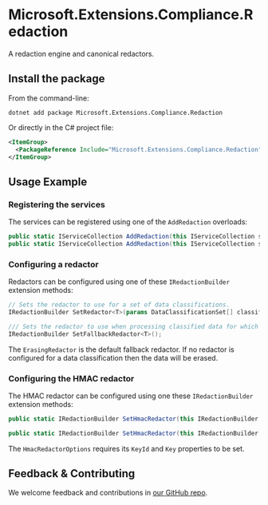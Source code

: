 # Microsoft.Extensions.Compliance.Redaction

A redaction engine and canonical redactors.

## Install the package

From the command-line:

```dotnetcli
dotnet add package Microsoft.Extensions.Compliance.Redaction
```

Or directly in the C# project file:

```xml
<ItemGroup>
  <PackageReference Include="Microsoft.Extensions.Compliance.Redaction" Version="[CURRENTVERSION]" />
</ItemGroup>
```

## Usage Example

### Registering the services

The services can be registered using one of the `AddRedaction` overloads:

```csharp
public static IServiceCollection AddRedaction(this IServiceCollection services);
public static IServiceCollection AddRedaction(this IServiceCollection services, Action<IRedactionBuilder> configure);
```

### Configuring a redactor

Redactors can be configured using one of these `IRedactionBuilder` extension methods:

```csharp
// Sets the redactor to use for a set of data classifications.
IRedactionBuilder SetRedactor<T>(params DataClassificationSet[] classifications);

/// Sets the redactor to use when processing classified data for which no specific redactor has been registered.
IRedactionBuilder SetFallbackRedactor<T>();
```

The `ErasingRedactor` is the default fallback redactor. If no redactor is configured for a data classification then the data will be erased.

### Configuring the HMAC redactor

The HMAC redactor can be configured using one these `IRedactionBuilder` extension methods:

```csharp
public static IRedactionBuilder SetHmacRedactor(this IRedactionBuilder builder, Action<HmacRedactorOptions> configure, params DataClassificationSet[] classifications);

public static IRedactionBuilder SetHmacRedactor(this IRedactionBuilder builder, IConfigurationSection section, params DataClassificationSet[] classifications);
```

The `HmacRedactorOptions` requires its `KeyId` and `Key` properties to be set.

## Feedback & Contributing

We welcome feedback and contributions in [our GitHub repo](https://github.com/dotnet/extensions).
